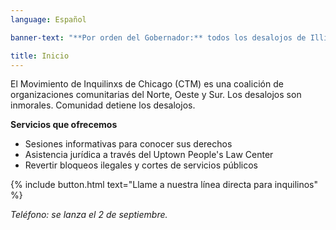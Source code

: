 ```yaml
---
language: Español

banner-text: "**Por orden del Gobernador:** todos los desalojos de Illinois son ilegales hasta el 9/19/20."

title: Inicio
---
```


El Movimiento de Inquilinxs de Chicago (CTM) es una coalición de organizaciones comunitarias del Norte, Oeste y Sur. Los desalojos son inmorales. Comunidad detiene los desalojos.

**Servicios que ofrecemos**
- Sesiones informativas para conocer sus derechos
- Asistencia jurídica a través del Uptown People's Law Center
- Revertir bloqueos ilegales y cortes de servicios públicos

{% include button.html text="Llame a nuestra línea directa para inquilinos" %}

_Teléfono: se lanza el 2 de septiembre._

